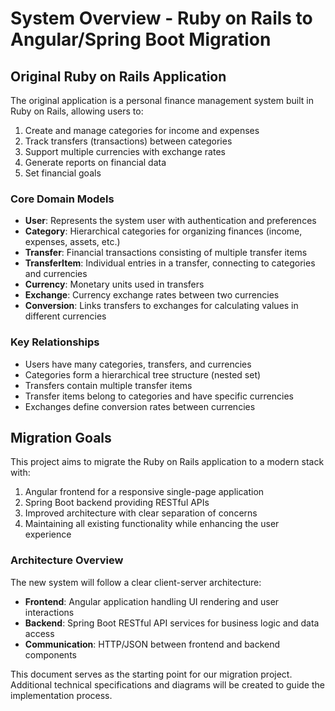 # System Overview - Ruby on Rails to Angular/Spring Boot Migration

## Original Ruby on Rails Application

The original application is a personal finance management system built in Ruby on Rails, allowing users to:

1. Create and manage categories for income and expenses
2. Track transfers (transactions) between categories
3. Support multiple currencies with exchange rates
4. Generate reports on financial data
5. Set financial goals

### Core Domain Models

- **User**: Represents the system user with authentication and preferences
- **Category**: Hierarchical categories for organizing finances (income, expenses, assets, etc.)
- **Transfer**: Financial transactions consisting of multiple transfer items
- **TransferItem**: Individual entries in a transfer, connecting to categories and currencies 
- **Currency**: Monetary units used in transfers
- **Exchange**: Currency exchange rates between two currencies
- **Conversion**: Links transfers to exchanges for calculating values in different currencies

### Key Relationships

- Users have many categories, transfers, and currencies
- Categories form a hierarchical tree structure (nested set)
- Transfers contain multiple transfer items
- Transfer items belong to categories and have specific currencies
- Exchanges define conversion rates between currencies

## Migration Goals

This project aims to migrate the Ruby on Rails application to a modern stack with:

1. Angular frontend for a responsive single-page application
2. Spring Boot backend providing RESTful APIs
3. Improved architecture with clear separation of concerns
4. Maintaining all existing functionality while enhancing the user experience

### Architecture Overview

The new system will follow a clear client-server architecture:

- **Frontend**: Angular application handling UI rendering and user interactions
- **Backend**: Spring Boot RESTful API services for business logic and data access
- **Communication**: HTTP/JSON between frontend and backend components

This document serves as the starting point for our migration project. Additional technical specifications and diagrams will be created to guide the implementation process.